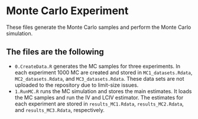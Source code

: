 # Monte Carlo Experiment #

These files generate the Monte Carlo samples and perform the Monte Carlo simulation.

## The files are the following ##

* `0.CreateData.R` generates the MC samples for three experiments. In each experiment 1000 MC are created and stored in `MC1_datasets.Rdata`,  `MC2_datasets.Rdata`, and `MC3_datasets.Rdata`. These data sets are not uploaded to the repository due to limit-size issues. 
* `1.RunMC.R` runs the MC simulation and stores the main estimates. It loads the MC samples and run the IV and LCIV estimator. The estimates for each experiment are stored in `results_MC1.Rdata`, `results_MC2.Rdata`, and `results_MC3.Rdata`, respectively. 